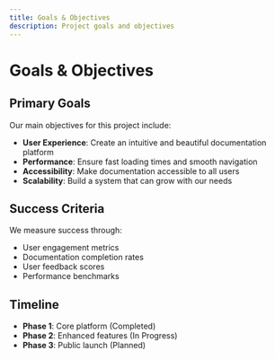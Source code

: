 ```yaml
---
title: Goals & Objectives
description: Project goals and objectives
---
```


# Goals & Objectives

## Primary Goals

Our main objectives for this project include:

- **User Experience**: Create an intuitive and beautiful documentation platform
- **Performance**: Ensure fast loading times and smooth navigation
- **Accessibility**: Make documentation accessible to all users
- **Scalability**: Build a system that can grow with our needs

## Success Criteria

We measure success through:

- User engagement metrics
- Documentation completion rates
- User feedback scores
- Performance benchmarks

## Timeline

- **Phase 1**: Core platform (Completed)
- **Phase 2**: Enhanced features (In Progress)
- **Phase 3**: Public launch (Planned)
